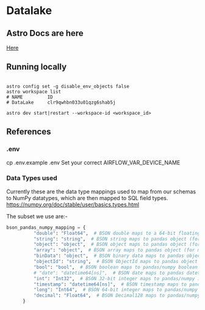 # Datalake

## Astro Docs are here

[Here](Astro.md)

## Running locally

```shell

astro config set -g disable_env_objects false
astro workspace list
# NAME         ID
# DataLake     clr9qwhbn033u01qzg6shab5j

astro dev start|restart --workspace-id <workspace_id>

```

## References

### .env

cp .env.example .env
Set your correct AIRFLOW_VAR_DEVICE_NAME

### Data Types used

Currently these are the data type mappings used to map from our schemas to NumPy datatypes, which are then mapped to SQL field types. <https://numpy.org/doc/stable/user/basics.types.html>

The subset we use are:-

``` python
bson_pandas_numpy_mapping = {
          "double": "Float64",  # BSON double maps to a 64-bit floating point
          "string": "string",  # BSON string maps to pandas object (for string data)
          "object": "object",  # BSON object maps to pandas object (for mixed types)
          "array": "object",  # BSON array maps to pandas object (for mixed types)
          "binData": "object",  # BSON binary data maps to pandas object (for arbitrary binary data)
          "objectId": "string",  # BSON ObjectId maps to pandas object (for unique object identifiers)
          "bool": "bool",  # BSON boolean maps to pandas/numpy boolean
          # "date": "datetime64[ns]",  # BSON date maps to pandas datetime64[ns]
          "int": "Int32",  # BSON 32-bit integer maps to pandas/numpy int32
          "timestamp": "datetime64[ns]",  # BSON timestamp maps to pandas datetime64[ns] (with note on precision)
          "long": "Int64",  # BSON 64-bit integer maps to pandas/numpy int64
          "decimal": "Float64",  # BSON Decimal128 maps to pandas/numpy float64 (considerations for precision apply)
      }
```
